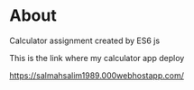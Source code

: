 # About

Calculator assignment created by ES6 js

This is the link where my calculator app deploy

https://salmahsalim1989.000webhostapp.com/